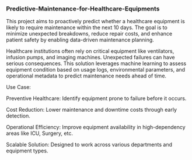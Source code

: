 ### Predictive-Maintenance-for-Healthcare-Equipments

This project aims to proactively predict whether a healthcare equipment is likely to require maintenance within the next 10 days. The goal is to minimize unexpected breakdowns, reduce repair costs, and enhance patient safety by enabling data-driven maintenance planning.

Healthcare institutions often rely on critical equipment like ventilators, infusion pumps, and imaging machines. Unexpected failures can have serious consequences. This solution leverages machine learning to assess equipment condition based on usage logs, environmental parameters, and operational metadata to predict maintenance needs ahead of time.

Use Case:

Preventive Healthcare: Identify equipment prone to failure before it occurs.

Cost Reduction: Lower maintenance and downtime costs through early detection.

Operational Efficiency: Improve equipment availability in high-dependency areas like ICU, Surgery, etc.

Scalable Solution: Designed to work across various departments and equipment types.
